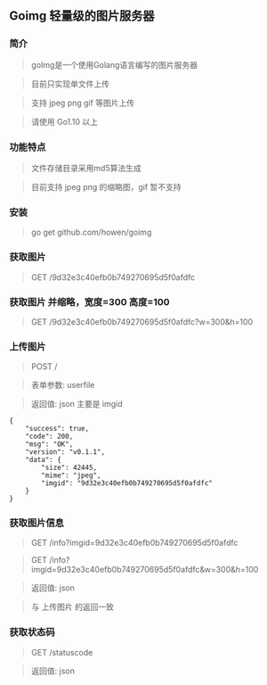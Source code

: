 ## Goimg 轻量级的图片服务器

### 简介
> goImg是一个使用Golang语言编写的图片服务器

> 目前只实现单文件上传

> 支持 jpeg png gif 等图片上传

> 请使用 Go1.10 以上

### 功能特点
> 文件存储目录采用md5算法生成

> 目前支持 jpeg png 的缩略图，gif 暂不支持

### 安装
> go get github.com/howen/goimg

### 获取图片
> GET /9d32e3c40efb0b749270695d5f0afdfc


### 获取图片 并缩略，宽度=300 高度=100
> GET /9d32e3c40efb0b749270695d5f0afdfc?w=300&h=100

### 上传图片
> POST  /

> 表单参数: userfile

> 返回值: json 主要是 imgid

```
{
	"success": true,
	"code": 200,
	"msg": "OK",
	"version": "v0.1.1",
	"data": {
		"size": 42445,
		"mime": "jpeg",
		"imgid": "9d32e3c40efb0b749270695d5f0afdfc"
	}
}
```

### 获取图片信息
> GET /info?imgid=9d32e3c40efb0b749270695d5f0afdfc

> GET /info?imgid=9d32e3c40efb0b749270695d5f0afdfc&w=300&h=100

> 返回值: json

> 与 上传图片 的返回一致

### 获取状态码
> GET /statuscode

> 返回值: json